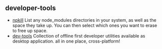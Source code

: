 ## developer-tools

- [npkill](https://github.com/voidcosmos/npkill) List any node_modules directories in your system, as well as the space they take up. You can then select which ones you want to erase to free up space.
- [dev-tools](https://github.com/fosslife/devtools-x) Collection of offline first developer utilities available as desktop application. all in one place, cross-platform!